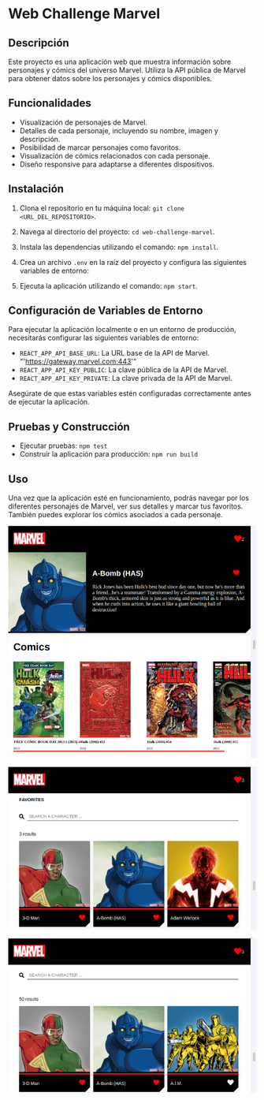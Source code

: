 # Web Challenge Marvel

## Descripción
Este proyecto es una aplicación web que muestra información sobre personajes y cómics del universo Marvel. Utiliza la API pública de Marvel para obtener datos sobre los personajes y cómics disponibles.

## Funcionalidades
- Visualización de personajes de Marvel.
- Detalles de cada personaje, incluyendo su nombre, imagen y descripción.
- Posibilidad de marcar personajes como favoritos.
- Visualización de cómics relacionados con cada personaje.
- Diseño responsive para adaptarse a diferentes dispositivos.

## Instalación
1. Clona el repositorio en tu máquina local: `git clone <URL_DEL_REPOSITORIO>`.
2. Navega al directorio del proyecto: `cd web-challenge-marvel`.
3. Instala las dependencias utilizando el comando: `npm install`.
4. Crea un archivo `.env` en la raíz del proyecto y configura las siguientes variables de entorno:

5. Ejecuta la aplicación utilizando el comando: `npm start`.

## Configuración de Variables de Entorno

Para ejecutar la aplicación localmente o en un entorno de producción, necesitarás configurar las siguientes variables de entorno:

- `REACT_APP_API_BASE_URL`: La URL base de la API de Marvel. "'https://gateway.marvel.com:443'"
- `REACT_APP_API_KEY_PUBLIC`: La clave pública de la API de Marvel.
- `REACT_APP_API_KEY_PRIVATE`: La clave privada de la API de Marvel.

Asegúrate de que estas variables estén configuradas correctamente antes de ejecutar la aplicación.

## Pruebas y Construcción
- Ejecutar pruebas: `npm test`
- Construir la aplicación para producción: `npm run build`


## Uso
Una vez que la aplicación esté en funcionamiento, podrás navegar por los diferentes personajes de Marvel, ver sus detalles y marcar tus favoritos. También puedes explorar los cómics asociados a cada personaje.


![Descripción de la imagen](./src/img/Captura1.png)

![Descripción de la imagen](./src/img/Captura2.png)

![Descripción de la imagen](./src/img/Captura3.png)
